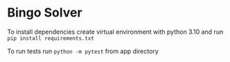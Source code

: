 # Bingo Solver

To install dependencies create virtual environment with python 3.10 and run `pip install requirements.txt`

To run tests run `python -m pytest` from app directory
